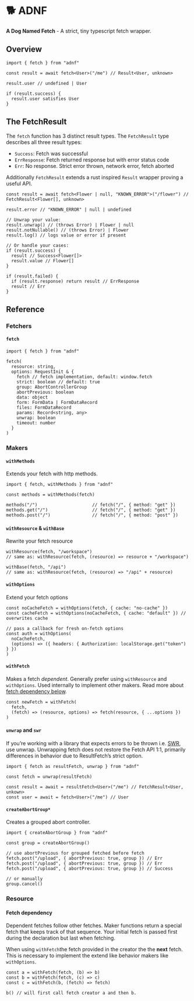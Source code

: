 # 🐕 ADNF
**A Dog Named Fetch** - A strict, tiny typescript fetch wrapper.

## Overview

```tsx
import { fetch } from "adnf"

const result = await fetch<User>("/me") // Result<User, unknown>

result.user // undefined | User

if (result.success) {
  result.user satisfies User
}
```

## The FetchResult

The `fetch` function has 3 distinct result types. The `FetchResult` type describes all three result types:

- `Success`: Fetch was successful
- `ErrResponse`: Fetch returned response but with error status code
- `Err`: No response. Strict error thrown, network error, fetch aborted

Additionally `FetchResult` extends a rust inspired `Result` wrapper proving a useful API.

```tsx
const result = await fetch<Flower | null, "KNOWN_ERROR">("/flower") // FetchResult<Flower[], unknown>

result.error // "KNOWN_ERROR" | null | undefined

// Unwrap your value:
result.unwrap() // (throws Error) | Flower | null
result.notNullable() // (throws Error) | Flower
result.log() // logs value or error if present

// Or handle your cases:
if (result.success) {
  result // Success<Flower[]>
  result.value // Flower[]
}

if (result.failed) {
  if (result.response) return result // ErrResponse
  result // Err
}
```

## Reference

### Fetchers

#### `fetch`

```tsx
import { fetch } from "adnf"

fetch(
  resource: string,
  options: RequestInit & {
    fetch // fetch implementation, default: window.fetch
    strict: boolean // default: true
    group: AbortControllerGroup
    abortPrevious: boolean
    data: object
    form: FormData | FormDataRecord
    files: FormDataRecord
    params: Record<string, any>
    unwrap: boolean
    timeout: number
  }
)
```

### Makers

#### `withMethods`

Extends your fetch with http methods.

```tsx
import { fetch, withMethods } from "adnf"

const methods = withMethods(fetch)

methods("/")                     // fetch("/", { method: "get" })
methods.get("/")                 // fetch("/", { method: "get" })
methods.post("/")                // fetch("/", { method: "post" })
```

#### `withResource` & `withBase`

Rewrite your fetch resource

```tsx
withResource(fetch, "/workspace")
// same as: withResource(fetch, (resource) => resource + "/workspace")

withBase(fetch, "/api")
// same as: withResource(fetch, (resource) => "/api" + resource)
```

#### `withOptions`

Extend your fetch options

```tsx
const noCacheFetch = withOptions(fetch, { cache: "no-cache" })
const cacheFetch = withOptions(noCacheFetch, { cache: "default" }) // overwrites cache

// pass a callback for fresh on-fetch options
const auth = withOptions(
  noCacheFetch,
  (options) => ({ headers: { Authorization: localStorage.get("token") } })
)
```

#### `withFetch`

Makes a fetch *dependent*. Generally prefer using `withResource` and `withOptions`. Used internally to implement other makers. Read more about [fetch dependency below](#fetch-dependency).

```tsx
const newFetch = withFetch(
  fetch,
  (fetch) => (resource, options) => fetch(resource, { ...options })
)
```

#### `unwrap` and `swr`

If you’re working with a library that expects errors to be thrown i.e. [SWR](https://swr.vercel.app/docs/error-handling), use unwrap. Unwrapping fetch does not restore the Fetch API 1:1, primarily differences in behavior due to ResultFetch’s strict option.

```tsx
import { fetch as resultFetch, unwrap } from "adnf"

const fetch = unwrap(resultFetch)

const result = await = resultFetch<User>("/me") // FetchResult<User, unkown>
const user = await = fetch<User>("/me") // User
```

#### `createAbortGroup*`

Creates a grouped abort controller.

```tsx
import { createAbortGroup } from "adnf"

const group = createAbortGroup()

// use abortPrevious for grouped fetched before fetch
fetch.post("/upload", { abortPrevious: true, group }) // Err
fetch.post("/upload", { abortPrevious: true, group }) // Err
fetch.post("/upload", { abortPrevious: true, group }) // Success

// or manually
group.cancel()
```

### Resource

#### Fetch dependency

Dependent fetches follow other fetches. Maker functions return a special fetch that keeps track of that sequence. Your initial fetch is passed first during the declaration but last when fetching.

When using `withFetch`the fetch provided in the creator the the **next** fetch. This is necessary to implement the extend like behavior makers like `withOptions`.

```tsx
const a = withFetch(fetch, (b) => b)
const b = withFetch(fetch, (c) => c)
const c = withFetch(b, (fetch) => fetch)

b() // will first call fetch creator a and then b.
```

